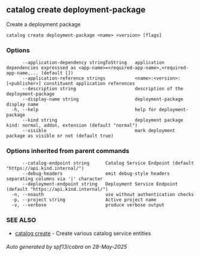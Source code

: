 ## catalog create deployment-package

Create a deployment package

```
catalog create deployment-package <name> <version> [flags]
```

### Options

```
      --application-dependency stringToString   application dependencies expresssed as <app-name>=<required-app-name>,<required-app-name,... (default [])
      --application-reference strings           <name>:<version>:[<publisher>] constituent application references
      --description string                      description of the deployment-package
      --display-name string                     deployment-package display name
  -h, --help                                    help for deployment-package
      --kind string                             deployment package kind: normal, addon, extension (default "normal")
      --visible                                 mark deployment package as visible or not (default true)
```

### Options inherited from parent commands

```
      --catalog-endpoint string      Catalog Service Endpoint (default "https://api.kind.internal/")
      --debug-headers                emit debug-style headers separating columns via '|' character
      --deployment-endpoint string   Deployment Service Endpoint (default "https://api.kind.internal/")
  -n, --noauth                       use without authentication checks
  -p, --project string               Active project name
  -v, --verbose                      produce verbose output
```

### SEE ALSO

* [catalog create](catalog_create.md)	 - Create various catalog service entities

###### Auto generated by spf13/cobra on 28-May-2025
